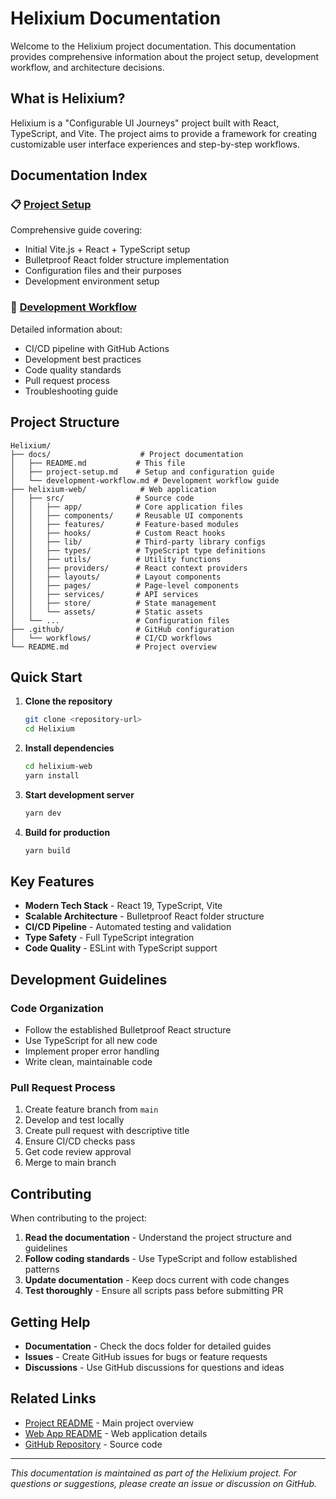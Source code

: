 # Helixium Documentation

Welcome to the Helixium project documentation. This documentation provides comprehensive information about the project setup, development workflow, and architecture decisions.

## What is Helixium?

Helixium is a "Configurable UI Journeys" project built with React, TypeScript, and Vite. The project aims to provide a framework for creating customizable user interface experiences and step-by-step workflows.

## Documentation Index

### 📋 [Project Setup](project-setup.md)

Comprehensive guide covering:

- Initial Vite.js + React + TypeScript setup
- Bulletproof React folder structure implementation
- Configuration files and their purposes
- Development environment setup

### 🔄 [Development Workflow](development-workflow.md)

Detailed information about:

- CI/CD pipeline with GitHub Actions
- Development best practices
- Code quality standards
- Pull request process
- Troubleshooting guide

## Project Structure

```
Helixium/
├── docs/                    # Project documentation
│   ├── README.md           # This file
│   ├── project-setup.md    # Setup and configuration guide
│   └── development-workflow.md # Development workflow guide
├── helixium-web/            # Web application
│   ├── src/                # Source code
│   │   ├── app/            # Core application files
│   │   ├── components/     # Reusable UI components
│   │   ├── features/       # Feature-based modules
│   │   ├── hooks/          # Custom React hooks
│   │   ├── lib/            # Third-party library configs
│   │   ├── types/          # TypeScript type definitions
│   │   ├── utils/          # Utility functions
│   │   ├── providers/      # React context providers
│   │   ├── layouts/        # Layout components
│   │   ├── pages/          # Page-level components
│   │   ├── services/       # API services
│   │   ├── store/          # State management
│   │   └── assets/         # Static assets
│   └── ...                 # Configuration files
├── .github/                # GitHub configuration
│   └── workflows/          # CI/CD workflows
└── README.md               # Project overview
```

## Quick Start

1. **Clone the repository**

   ```bash
   git clone <repository-url>
   cd Helixium
   ```

2. **Install dependencies**

   ```bash
   cd helixium-web
   yarn install
   ```

3. **Start development server**

   ```bash
   yarn dev
   ```

4. **Build for production**
   ```bash
   yarn build
   ```

## Key Features

- **Modern Tech Stack** - React 19, TypeScript, Vite
- **Scalable Architecture** - Bulletproof React folder structure
- **CI/CD Pipeline** - Automated testing and validation
- **Type Safety** - Full TypeScript integration
- **Code Quality** - ESLint with TypeScript support

## Development Guidelines

### Code Organization

- Follow the established Bulletproof React structure
- Use TypeScript for all new code
- Implement proper error handling
- Write clean, maintainable code

### Pull Request Process

1. Create feature branch from `main`
2. Develop and test locally
3. Create pull request with descriptive title
4. Ensure CI/CD checks pass
5. Get code review approval
6. Merge to main branch

## Contributing

When contributing to the project:

1. **Read the documentation** - Understand the project structure and guidelines
2. **Follow coding standards** - Use TypeScript and follow established patterns
3. **Update documentation** - Keep docs current with code changes
4. **Test thoroughly** - Ensure all scripts pass before submitting PR

## Getting Help

- **Documentation** - Check the docs folder for detailed guides
- **Issues** - Create GitHub issues for bugs or feature requests
- **Discussions** - Use GitHub discussions for questions and ideas

## Related Links

- [Project README](../README.md) - Main project overview
- [Web App README](../helixium-web/README.md) - Web application details
- [GitHub Repository](https://github.com/your-org/helixium) - Source code

---

_This documentation is maintained as part of the Helixium project. For questions or suggestions, please create an issue or discussion on GitHub._
